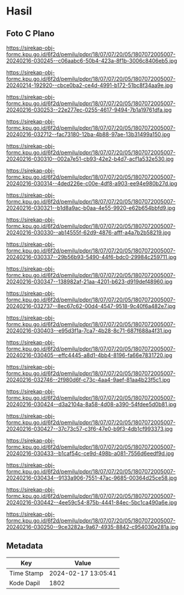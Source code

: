 # Hasil

## Foto C Plano

https://sirekap-obj-formc.kpu.go.id/6f2d/pemilu/pdpr/18/07/07/20/05/1807072005007-20240216-030245--c06aabc6-50b4-423a-8f1b-3006c8406eb5.jpg

https://sirekap-obj-formc.kpu.go.id/6f2d/pemilu/pdpr/18/07/07/20/05/1807072005007-20240214-192920--cbce0ba2-ce4d-4991-b172-51bc8f34aa9e.jpg

https://sirekap-obj-formc.kpu.go.id/6f2d/pemilu/pdpr/18/07/07/20/05/1807072005007-20240216-030253--22e277ec-0255-4617-9494-7b1a19761dfa.jpg

https://sirekap-obj-formc.kpu.go.id/6f2d/pemilu/pdpr/18/07/07/20/05/1807072005007-20240216-032712--fac73180-12ba-4b88-97ae-13b31499a150.jpg

https://sirekap-obj-formc.kpu.go.id/6f2d/pemilu/pdpr/18/07/07/20/05/1807072005007-20240216-030310--002a7e51-cb93-42e2-b4d7-acf1a532e530.jpg

https://sirekap-obj-formc.kpu.go.id/6f2d/pemilu/pdpr/18/07/07/20/05/1807072005007-20240216-030314--4ded226e-c00e-4df8-a903-ee94e980b27d.jpg

https://sirekap-obj-formc.kpu.go.id/6f2d/pemilu/pdpr/18/07/07/20/05/1807072005007-20240216-030321--b1d8a9ac-b0aa-4e55-9920-e62b654bbfd9.jpg

https://sirekap-obj-formc.kpu.go.id/6f2d/pemilu/pdpr/18/07/07/20/05/1807072005007-20240216-030330--ab14555f-62d9-4876-afff-a4a7b2b58219.jpg

https://sirekap-obj-formc.kpu.go.id/6f2d/pemilu/pdpr/18/07/07/20/05/1807072005007-20240216-030337--29b56b93-5490-44f6-bdc0-29984c259711.jpg

https://sirekap-obj-formc.kpu.go.id/6f2d/pemilu/pdpr/18/07/07/20/05/1807072005007-20240216-030347--138982af-21aa-4201-b623-d919def48960.jpg

https://sirekap-obj-formc.kpu.go.id/6f2d/pemilu/pdpr/18/07/07/20/05/1807072005007-20240216-032737--8ec67c62-00d4-4547-9518-9c40f6a482e7.jpg

https://sirekap-obj-formc.kpu.go.id/6f2d/pemilu/pdpr/18/07/07/20/05/1807072005007-20240216-030403--e95d3f1a-7ca7-4b28-8c71-687f688a4f31.jpg

https://sirekap-obj-formc.kpu.go.id/6f2d/pemilu/pdpr/18/07/07/20/05/1807072005007-20240216-030405--effc4445-a8d1-4bb4-8196-fa66e7831720.jpg

https://sirekap-obj-formc.kpu.go.id/6f2d/pemilu/pdpr/18/07/07/20/05/1807072005007-20240216-032746--2f980d6f-c73c-4aa4-9aef-81aa4b23f5c1.jpg

https://sirekap-obj-formc.kpu.go.id/6f2d/pemilu/pdpr/18/07/07/20/05/1807072005007-20240216-030424--d3a2104a-8a58-4d08-a390-54fdee5d0b81.jpg

https://sirekap-obj-formc.kpu.go.id/6f2d/pemilu/pdpr/18/07/07/20/05/1807072005007-20240216-030427--37c73c57-c3f6-47e0-b9f3-4db1cf993373.jpg

https://sirekap-obj-formc.kpu.go.id/6f2d/pemilu/pdpr/18/07/07/20/05/1807072005007-20240216-030433--b1caf54c-ce9d-498b-a081-7556d6eedf9d.jpg

https://sirekap-obj-formc.kpu.go.id/6f2d/pemilu/pdpr/18/07/07/20/05/1807072005007-20240216-030434--9133a906-7551-47ac-9685-00364d25ce58.jpg

https://sirekap-obj-formc.kpu.go.id/6f2d/pemilu/pdpr/18/07/07/20/05/1807072005007-20240216-030442--4ee59c54-875b-4441-84ec-5bc1ca490a6e.jpg

https://sirekap-obj-formc.kpu.go.id/6f2d/pemilu/pdpr/18/07/07/20/05/1807072005007-20240216-030250--9ce3282a-9a67-4935-8842-c954030e281a.jpg


## Metadata

| Key        | Value               |
| ---------- | ------------------- |
| Time Stamp | 2024-02-17 13:05:41 |
| Kode Dapil | 1802                |



